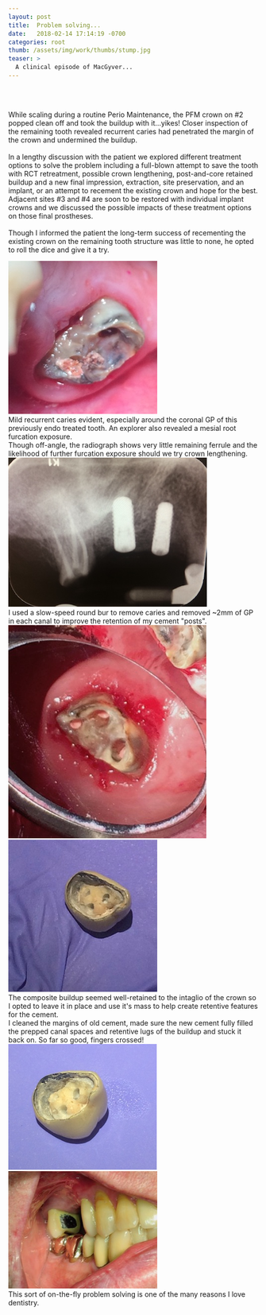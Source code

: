 ```yaml
---
layout: post
title:  Problem solving...
date:   2018-02-14 17:14:19 -0700
categories: root
thumb: /assets/img/work/thumbs/stump.jpg
teaser: >
  A clinical episode of MacGyver...
---
```

<br>
<br/>

 While scaling during a routine Perio Maintenance, the PFM crown on #2 popped clean off and took the buildup with it...yikes! Closer inspection of the remaining tooth revealed recurrent caries had penetrated the margin of the crown and undermined the buildup.
 <br>
 <br/>
In a lengthy discussion with the patient we explored different treatment options to solve the problem including a full-blown attempt to save the tooth with RCT retreatment, possible crown lengthening, post-and-core retained buildup and a new final impression, extraction, site preservation, and an implant, or an attempt to recement the existing crown and hope for the best. Adjacent sites #3 and #4 are soon to be restored with individual implant crowns and we discussed the possible impacts of these treatment options on those final prostheses.
<br>
<br/>
Though I informed the patient the long-term success of recementing the existing crown on the remaining tooth structure was little to none, he opted to roll the dice and give it a try.

<div class='flex-parent mt48'>
 <div class='flex-child flex-child--no-shrink w600'><img src="/assets/img/work/full/stump.jpg" class="mr12 border border--gray border--2"/></div>
 <div class='flex-child flex-child--grow mt120'>
 Mild recurrent caries evident, especially around the coronal GP of this previously endo treated tooth. An explorer also revealed a mesial root furcation exposure.
 </div>
</div>

<div class='flex-parent mt48'>
 <div class='flex-child flex-child--grow mt120 align-left'>
   Though off-angle, the radiograph shows very little remaining ferrule and the likelihood of further furcation exposure should we try crown lengthening.
  </div>
 <div class='flex-child flex-child--no-shrink w600'><img src="/assets/img/work/full/radiograph.jpg" class="mr12 border border--gray border--2"/></div>
</div>

<div class='flex-parent mt48'>
 <div class='flex-child flex-child--grow mt120 align-left'>
  I used a slow-speed round bur to remove caries and removed ~2mm of GP in each canal to improve the retention of my cement "posts".
  </div>
 <div class='flex-child flex-child--no-shrink w600'><img src="/assets/img/work/full/prep.jpg" class="mr12 border border--gray border--2"/></div>
</div>

<div class='flex-parent mt48'>
 <div class='flex-child flex-child--no-shrink w600'><img src="/assets/img/work/full/crown_1.jpg" class="mr12 border border--gray border--2"/></div>
 <div class='flex-child flex-child--grow mt120 align-left'>
 The composite buildup seemed well-retained to the intaglio of the crown so I opted to leave it in place and use it's mass to help create retentive features for the cement.
 </div>
</div>

<div class='flex-parent mt48'>
 <div class='flex-child flex-child--grow mt120'>
 I cleaned the margins of old cement, made sure the new cement fully filled the prepped canal spaces and retentive lugs of the buildup and stuck it back on. So far so good, fingers crossed!
  </div>
 <div class='flex-child flex-child--no-shrink w600'><img src="/assets/img/work/full/crown_2.jpg" class="mr12 border border--gray border--2"/></div>
</div>

<div class='flex-parent mt48'>
 <div class='flex-child flex-child--no-shrink w600'><img src="/assets/img/work/full/crown_3.jpg" class="mr12 border border--gray border--2"/></div>
 <div class='flex-child flex-child--grow mt120'>
 This sort of on-the-fly problem solving is one of the many reasons I love dentistry.</div>
</div>
<br>
<br/>
